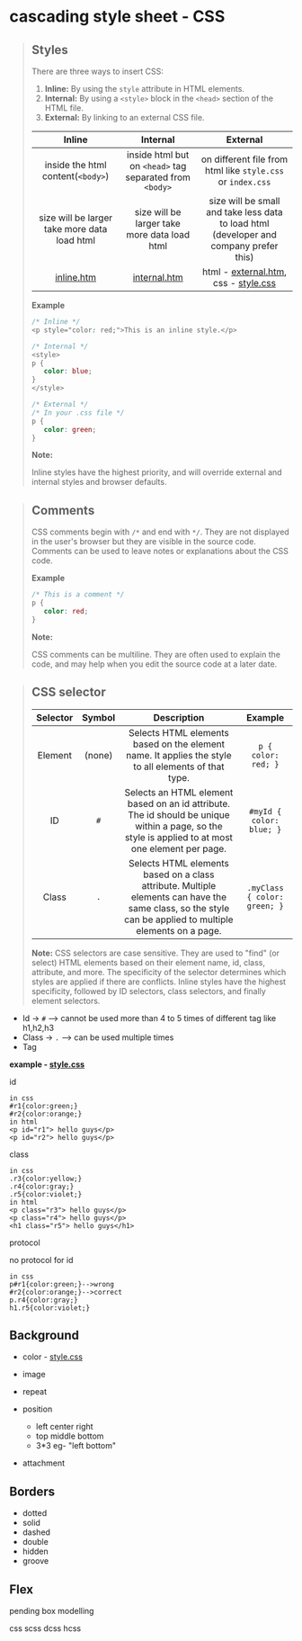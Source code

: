 # cascading style sheet - CSS

>## Styles
>There are three ways to insert CSS:
>
>1. **Inline:** By using the `style` attribute in HTML elements.
>2. **Internal:** By using a `<style>` block in the `<head>` section of the HTML file.
>3. **External:** By linking to an external CSS file.
>
>| Inline | Internal| External |
>|:----------:|:----------:|:----------:|
>| inside the html content(`<body>`) | inside html but on `<head>` tag separated from `<body>` | on different file from html like `style.css` or `index.css`  |
>| size will be larger take more data load html |  size will be larger take more data load html | size will be small and take less data to load html (developer and company prefer this)|
>| [inline.htm](./inline.htm)| [internal.htm](./internal.htm)| html - [external.htm](./external.htm), css - [style.css](./style.css)|
>
>**Example**
>```css
>/* Inline */
><p style="color: red;">This is an inline style.</p>
>
>/* Internal */
><style>
>p {
>    color: blue;
>}
></style>
>
>/* External */
>/* In your .css file */
>p {
>    color: green;
>}
>```
>**Note:** 
>
>Inline styles have the highest priority, and will override external and internal styles and browser defaults.
>

>## Comments
>CSS comments begin with `/*` and end with `*/`. They are not displayed in the user's browser but they are visible in the source code. Comments can be used to leave notes or explanations about the CSS code.
>
>**Example**
>```css
>/* This is a comment */
>p {
>    color: red;
>}
>```
>**Note:** 
>
>CSS comments can be multiline. They are often used to explain the code, and may help when you edit the source code at a later date.



>## CSS selector
>
>| Selector | Symbol | Description | Example |
>|:----------:|:----------:|:----------:|:----------:|
>| Element | (none) | Selects HTML elements based on the element name. It applies the style to all elements of that type. | `p { color: red; }` |
>| ID | `#` | Selects an HTML element based on an id attribute. The id should be unique within a page, so the style is applied to at most one element per page. | `#myId { color: blue; }` |
>| Class | `.` | Selects HTML elements based on a class attribute. Multiple elements can have the same class, so the style can be applied to multiple elements on a page. | `.myClass { color: green; }` |
>
>**Note:** CSS selectors are case sensitive. They are used to "find" (or select) HTML elements based on their element name, id, class, attribute, and more. The specificity of the selector determines which styles are applied if there are conflicts. Inline styles have the highest specificity, followed by ID selectors, class selectors, and finally element selectors.

- Id -> `#` --> cannot be used more than 4 to 5 times of different tag like h1,h2,h3
- Class -> `.` --> can be used multiple times
- Tag

**example - [style.css](./style.css)**

id 

    in css
    #r1{color:green;}
    #r2{color:orange;}
    in html
    <p id="r1"> hello guys</p>
    <p id="r2"> hello guys</p>

class

    in css
    .r3{color:yellow;}
    .r4{color:gray;}
    .r5{color:violet;}
    in html
    <p class="r3"> hello guys</p>
    <p class="r4"> hello guys</p>
    <h1 class="r5"> hello guys</h1>

protocol

no protocol for id 

    in css
    p#r1{color:green;}-->wrong
    #r2{color:orange;}-->correct
    p.r4{color:gray;}
    h1.r5{color:violet;}


## Background
- color - [style.css](./style.css)
- image
- repeat
- position 
    - left center right
    - top middle bottom
    - 3*3 eg- "left bottom"

- attachment

## Borders
- dotted
- solid
- dashed
- double
- hidden
- groove


## Flex




pending box modelling

css
scss
dcss
hcss
